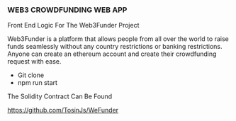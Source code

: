 ### WEB3 CROWDFUNDING WEB APP
Front End Logic For The Web3Funder Project

Web3Funder is a platform that allows people from all over the world to raise funds seamlessly without any country restrictions or banking restrictions. Anyone can create an ethereum account and create their crowdfunding request with ease.
- Git clone
- npm run start

The Solidity Contract Can Be Found 

https://github.com/TosinJs/WeFunder

